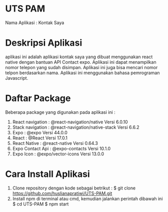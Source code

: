 # UTS PAM

Nama Aplikasi : Kontak Saya <br>

# Deskripsi Aplikasi

aplikasi ini adalah aplikasi kontak saya yang dibuat menggunakan react native dengan bantuan API Contact expo. Aplikasi ini dapat menampilkan nomor telepon yang sudah disimpan. Aplikasi ini juga bisa mencari nomor telpon berdasarkan nama. Aplikasi ini menggunakan bahasa pemrograman Javascript.

# Daftar Package

Beberapa package yang digunakan pada aplikasi ini :

1. React navigation : @react-navigation/native Versi 6.0.10
2. Stack navigation : @react-navigation/native-stack Versi 6.6.2
3. Expo : @expo Versi 44.0.0
4. React : @React Versi 17.0.1
5. React Native : @react-native Versi 0.64.3
6. Expo Contact Api : @expo-contacts Versi 10.1.0
7. Expo Icon : @expo/vector-icons Versi 13.0.0

# Cara Install Aplikasi

1. Clone repository dengan kode sebagai betrikut :
   $ git clone https://github.com/huslianapratiwi/UTS-PAM.git
2. Install npm di terminal atau cmd, kemudian jalankan perintah dibawah ini
   $ cd UTS-PAM
   $ npm start
